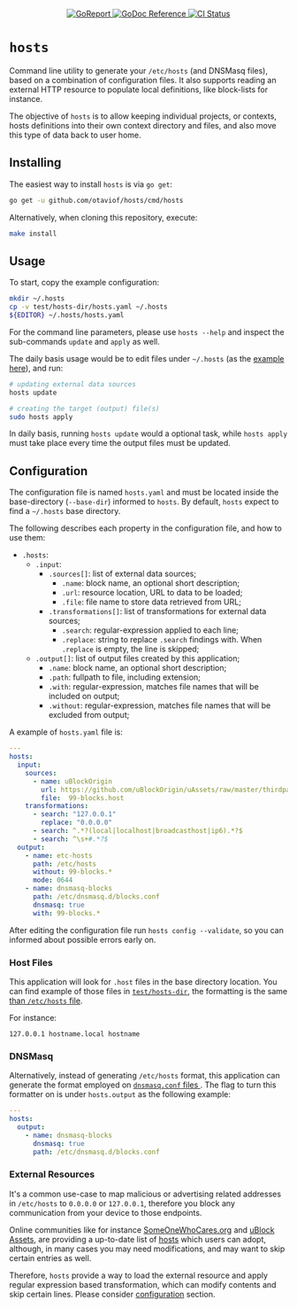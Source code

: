<p align="center">
    <a alt="GoReport" href="https://goreportcard.com/report/github.com/otaviof/hosts">
        <img alt="GoReport" src="https://goreportcard.com/badge/github.com/otaviof/hosts">
    </a>
    <a href="https://pkg.go.dev/github.com/otaviof/hosts">
        <img alt="GoDoc Reference" src="https://godoc.org/github.com/otaviof/hosts/pkg/hosts?status.svg">
    </a>
    <a alt="CI Status" href="https://travis-ci.com/otaviof/hosts">
        <img alt="CI Status" src="https://travis-ci.com/otaviof/hosts.svg?branch=master">
    </a>
</p>

# `hosts`

Command line utility to generate your `/etc/hosts` (and DNSMasq files), based on a combination of
configuration files. It also supports reading an external HTTP resource to populate local
definitions, like block-lists for instance.

The objective of `hosts` is to allow keeping individual projects, or contexts, hosts definitions
into their own context directory and files, and also move this type of data back to user home.

## Installing

The easiest way to install `hosts` is via `go get`:

```sh
go get -u github.com/otaviof/hosts/cmd/hosts
```

Alternatively, when cloning this repository, execute:

```sh
make install
```

## Usage

To start, copy the example configuration:

```sh
mkdir ~/.hosts
cp -v test/hosts-dir/hosts.yaml ~/.hosts
${EDITOR} ~/.hosts/hosts.yaml
```

For the command line parameters, please use `hosts --help` and inspect the sub-commands `update` and
`apply` as well.

The daily basis usage would be to edit files under `~/.hosts` (as the
[example here](https://github.com/otaviof/hosts/tree/master/test/hosts-dir)), and run:

```sh
# updating external data sources
hosts update

# creating the target (output) file(s)
sudo hosts apply
```

In daily basis, running `hosts update` would a optional task, while `hosts apply` must take place
every time the output files must be updated.

## Configuration

The configuration file is named `hosts.yaml` and must be located inside the base-directory
(`--base-dir`) informed to `hosts`. By default, `hosts` expect to find a `~/.hosts` base directory.

The following describes each property in the configuration file, and how to use them:

- `.hosts`:
  - `.input`:
    - `.sources[]`: list of external data sources;
      - `.name`: block name, an optional short description;
      - `.url`: resource location, URL to data to be loaded;
      - `.file`: file name to store data retrieved from URL;
    - `.transformations[]`: list of transformations for external data sources;
      - `.search`: regular-expression applied to each line;
      - `.replace`: string to replace `.search` findings with. When `.replace` is empty, the line is
      skipped;
  - `.output[]`: list of output files created by this application;
    - `.name`:  block name, an optional short description;
    - `.path`: fullpath to file, including extension;
    - `.with`: regular-expression, matches file names that will be included on output;
    - `.without`: regular-expression, matches file names that will be excluded from output;

A example of `hosts.yaml` file is:

```yml
---
hosts:
  input:
    sources:
      - name: uBlockOrigin
        url: https://github.com/uBlockOrigin/uAssets/raw/master/thirdparties/www.malwaredomainlist.com/hostslist/hosts.txt
        file:  99-blocks.host
    transformations:
      - search: "127.0.0.1"
        replace: "0.0.0.0"
      - search: ^.*?(local|localhost|broadcasthost|ip6).*?$
      - search: ^\s+#.*?$
  output:
    - name: etc-hosts
      path: /etc/hosts
      without: 99-blocks.*
      mode: 0644
    - name: dnsmasq-blocks
      path: /etc/dnsmasq.d/blocks.conf
      dnsmasq: true
      with: 99-blocks.*
```

After editing the configuration file run `hosts config --validate`, so you can informed about
possible errors early on.

### Host Files

This application will look for `.host` files in the base directory location. You can find example
of those files in [`test/hosts-dir`](https://github.com/otaviof/hosts/tree/master/test/hosts-dir),
the formatting is the same [than `/etc/hosts` file](https://man7.org/linux/man-pages/man5/hosts.5.html).

For instance:

```
127.0.0.1 hostname.local hostname
```

### DNSMasq

Alternatively, instead of generating `/etc/hosts` format, this application can generate the format
employed on [`dnsmasq.conf` files ](http://www.thekelleys.org.uk/dnsmasq/docs/dnsmasq-man.html).
The flag to turn this formatter on is under `hosts.output` as the following example:

```yml
---
hosts:
  output:
    - name: dnsmasq-blocks
      dnsmasq: true
      path: /etc/dnsmasq.d/blocks.conf
```

### External Resources

It's a common use-case to map malicious or advertising related addresses in `/etc/hosts` to
`0.0.0.0` or `127.0.0.1`, therefore you block any communication from your device to those endpoints.

Online communities like for instance [SomeOneWhoCares.org](https://someonewhocares.org) and
[uBlock Assets](https://github.com/uBlockOrigin/uAssets), are providing a up-to-date list of
[hosts](https://github.com/uBlockOrigin/uAssets/tree/master/thirdparties) which users can adopt,
although, in many cases you may need modifications, and may want to skip certain entries as well.

Therefore, `hosts` provide a way to load the external resource and apply regular expression based
transformation, which can modify contents and skip certain lines. Please consider
[configuration](#configuration) section.
